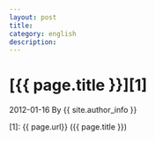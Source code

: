 ```yaml
---
layout: post
title: 
category: english
description: 
---
```

# [{{ page.title }}][1]
2012-01-16 By {{ site.author_info }}


[Angelia]:    http://angeliaw.github.com   "Angelia"
[1]:    {{ page.url}}  ({{ page.title }})
